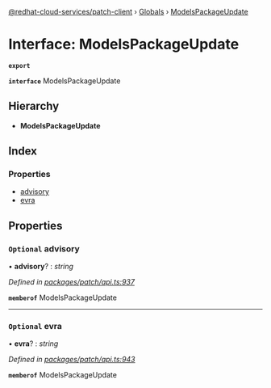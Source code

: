 [@redhat-cloud-services/patch-client](../README.md) › [Globals](../globals.md) › [ModelsPackageUpdate](modelspackageupdate.md)

# Interface: ModelsPackageUpdate

**`export`** 

**`interface`** ModelsPackageUpdate

## Hierarchy

* **ModelsPackageUpdate**

## Index

### Properties

* [advisory](modelspackageupdate.md#optional-advisory)
* [evra](modelspackageupdate.md#optional-evra)

## Properties

### `Optional` advisory

• **advisory**? : *string*

*Defined in [packages/patch/api.ts:937](https://github.com/RedHatInsights/javascript-clients/blob/fcfdd3c/packages/patch/api.ts#L937)*

**`memberof`** ModelsPackageUpdate

___

### `Optional` evra

• **evra**? : *string*

*Defined in [packages/patch/api.ts:943](https://github.com/RedHatInsights/javascript-clients/blob/fcfdd3c/packages/patch/api.ts#L943)*

**`memberof`** ModelsPackageUpdate
